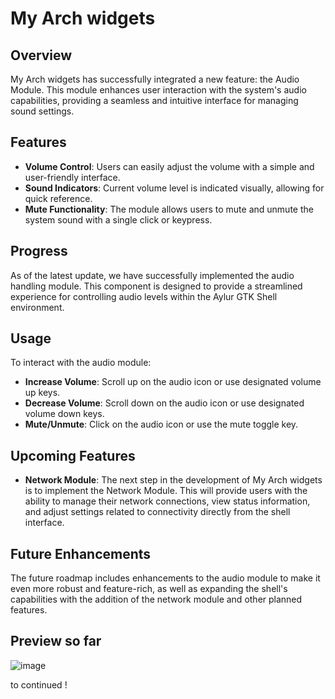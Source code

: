  
# My Arch widgets

## Overview
My Arch widgets has successfully integrated a new feature: the Audio Module. This module enhances user interaction with the system's audio capabilities, providing a seamless and intuitive interface for managing sound settings.

## Features
- **Volume Control**: Users can easily adjust the volume with a simple and user-friendly interface.
- **Sound Indicators**: Current volume level is indicated visually, allowing for quick reference.
- **Mute Functionality**: The module allows users to mute and unmute the system sound with a single click or keypress.

## Progress
As of the latest update, we have successfully implemented the audio handling module. This component is designed to provide a streamlined experience for controlling audio levels within the Aylur GTK Shell environment.

## Usage
To interact with the audio module:
- **Increase Volume**: Scroll up on the audio icon or use designated volume up keys.
- **Decrease Volume**: Scroll down on the audio icon or use designated volume down keys.
- **Mute/Unmute**: Click on the audio icon or use the mute toggle key.

## Upcoming Features
- **Network Module**: The next step in the development of My Arch widgets is to implement the Network Module. This will provide users with the ability to manage their network connections, view status information, and adjust settings related to connectivity directly from the shell interface.

## Future Enhancements
The future roadmap includes enhancements to the audio module to make it even more robust and feature-rich, as well as expanding the shell's capabilities with the addition of the network module and other planned features.

## Preview so far
![image](https://github.com/playfulCloud/MyArchWidgets/assets/55619673/b2ec72c0-e1ed-4d1f-8b05-1a7791664fe9)

to continued
!
